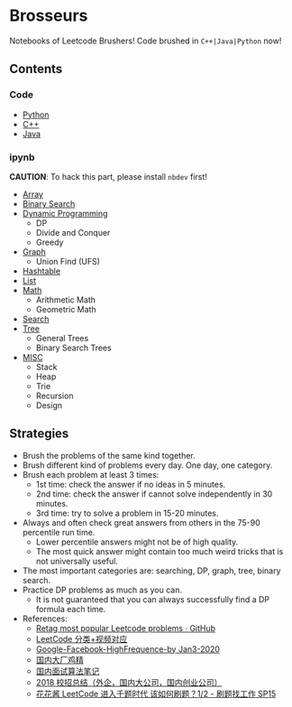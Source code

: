 # Brosseurs

Notebooks of Leetcode Brushers! Code brushed in `C++|Java|Python` now!

## Contents

### Code

- [Python](./py/contents.md)
- [C++](./cpp/contents.md)
- [Java](./java/contents.md)

### ipynb

**CAUTION**: To hack this part, please install `nbdev` first!

- [Array](https://nbviewer.jupyter.org/github/novate/brosseurs/blob/master/ipynb/array.ipynb)
- [Binary Search](https://nbviewer.jupyter.org/github/novate/brosseurs/blob/master/ipynb/binary-search.ipynb)
- [Dynamic Programming](https://nbviewer.jupyter.org/github/novate/brosseurs/blob/master/ipynb/dynamic-programming.ipynb)
  - DP
  - Divide and Conquer
  - Greedy
- [Graph](https://nbviewer.jupyter.org/github/novate/brosseurs/blob/master/ipynb/graph.ipynb)
  - Union Find (UFS)
- [Hashtable](https://nbviewer.jupyter.org/github/novate/brosseurs/blob/master/ipynb/hashtable.ipynb)
- [List](https://nbviewer.jupyter.org/github/novate/brosseurs/blob/master/ipynb/list.ipynb)
- [Math](https://nbviewer.jupyter.org/github/novate/brosseurs/blob/master/ipynb/math.ipynb)
  - Arithmetic Math
  - Geometric Math
- [Search](https://nbviewer.jupyter.org/github/novate/brosseurs/blob/master/ipynb/search.ipynb)
- [Tree](https://nbviewer.jupyter.org/github/novate/brosseurs/blob/master/ipynb/tree.ipynb)
  - General Trees
  - Binary Search Trees
- [MISC](https://nbviewer.jupyter.org/github/novate/brosseurs/blob/master/ipynb/misc.ipynb)
  - Stack
  - Heap
  - Trie
  - Recursion
  - Design

## Strategies

- Brush the problems of the same kind together.
- Brush different kind of problems every day. One day, one category.
- Brush each problem at least 3 times:
  - 1st time: check the answer if no ideas in 5 minutes.
  - 2nd time: check the answer if cannot solve independently in 30 minutes.
  - 3rd time: try to solve a problem in 15-20 minutes.
- Always and often check great answers from others in the 75-90 percentile run time.
  - Lower percentile answers might not be of high quality.
  - The most quick answer might contain too much weird tricks that is not universally useful.
- The most important categories are: searching, DP, graph, tree, binary search.
- Practice DP problems as much as you can.
  - It is not guaranteed that you can always successfully find a DP formula each time.
- References:
  - [Retag most popular Leetcode problems · GitHub](https://gist.github.com/Windsooon/e663358a6be45a93af2665206c4d4ae9)
  - [LeetCode 分类+视频对应](https://docs.google.com/spreadsheets/d/1HV-iKgYJL4DpSOX1M-HcYG1cmz5CQxoduLOdEoTnIXo)
  - [Google-Facebook-HighFrequence-by Jan3-2020](https://docs.google.com/spreadsheets/d/1WUgkdKxoqkyU5DPEaXenZgDHbLzEUXs5q5IPNZKD54A/edit?usp=sharing)
  - [国内大厂鸡精](https://github.com/imhuay/Algorithm_Interview_Notes-Chinese)
  - [国内面试算法笔记](https://github.com/imhuay/Algorithm_for_Interview-Chinese)
  - [2018 校招总结（外企，国内大公司，国内创业公司）](https://www.nowcoder.com/discuss/52516)
  - [花花酱 LeetCode 进入千题时代 该如何刷题？1/2 - 刷题找工作 SP15](https://www.youtube.com/watch?v=NdWYxz3izH4)
